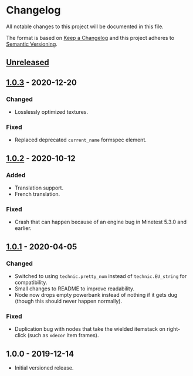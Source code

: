 # Changelog

All notable changes to this project will be documented in this file.

The format is based on [Keep a Changelog](http://keepachangelog.com/en/1.0.0/)
and this project adheres to [Semantic Versioning](http://semver.org/spec/v2.0.0.html).

## [Unreleased]

## [1.0.3] - 2020-12-20

### Changed

- Losslessly optimized textures.

### Fixed

- Replaced deprecated `current_name` formspec element.

## [1.0.2] - 2020-10-12

### Added

- Translation support.
- French translation.

### Fixed

- Crash that can happen because of an engine bug in Minetest 5.3.0 and earlier.

## [1.0.1] - 2020-04-05

### Changed

- Switched to using `technic.pretty_num` instead of `technic.EU_string` for compatibility.
- Small changes to README to improve readability.
- Node now drops empty powerbank instead of nothing if it gets dug (though this should never happen normally).

### Fixed

- Duplication bug with nodes that take the wielded itemstack on right-click (such as `xdecor` item frames).

## 1.0.0 - 2019-12-14

- Initial versioned release.

[Unreleased]: https://github.com/OgelGames/powerbanks/compare/v1.0.3...HEAD
[1.0.3]: https://github.com/OgelGames/powerbanks/compare/v1.0.2...v1.0.3
[1.0.2]: https://github.com/OgelGames/powerbanks/compare/v1.0.1...v1.0.2
[1.0.1]: https://github.com/OgelGames/powerbanks/compare/v1.0.0...v1.0.1
